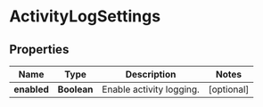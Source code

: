 # ActivityLogSettings

## Properties
Name | Type | Description | Notes
------------ | ------------- | ------------- | -------------
**enabled** | **Boolean** | Enable activity logging. |  [optional]
